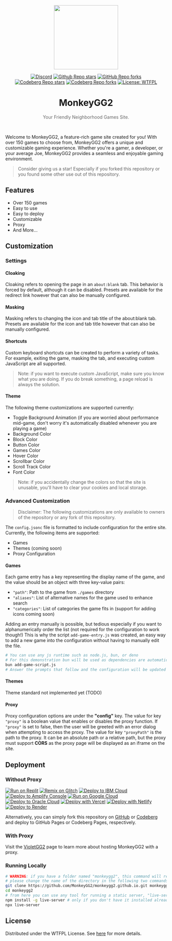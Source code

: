 <p align="center"><img src="https://raw.githubusercontent.com/MonkeyGG2/monkeygg2.github.io/main/imgs/icon-256-256.png" height="200"></p>

<div align="center">
<a href="https://discord.com/invite/yPYyZ78qCB"><img alt="Discord" src="https://img.shields.io/discord/1051660971900407839?label=discord"></a>
<a href="https://github.com/MonkeyGG2/monkeygg2.github.io"><img alt="Github Repo stars" src="https://img.shields.io/github/stars/MonkeyGG2/monkeygg2.github.io?label=github%20stars"></a>
<a href="https://github.com/MonkeyGG2/monkeygg2.github.io"><img alt="GitHub Repo forks" src="https://img.shields.io/github/forks/MonkeyGG2/monkeygg2.github.io?label=github%20forks"></a>
<a href="https://codeberg.org/MonkeyGG2/pages"><img alt="Codeberg Repo stars" src="https://img.shields.io/badge/dynamic/json.svg?label=codeberg%20stars&url=https://codeberg.org/api/v1/repos/MonkeyGG2/pages&query=stars_count"></a>
<a href="https://codeberg.org/MonkeyGG2/pages"><img alt="Codeberg Repo forks" src="https://img.shields.io/badge/dynamic/json.svg?label=codeberg%20forks&url=https://codeberg.org/api/v1/repos/MonkeyGG2/pages&query=forks_count"></a>
<a href="http://www.wtfpl.net/about"><img alt="License: WTFPL" src="https://img.shields.io/badge/License-WTFPL-brightgreen.svg"></a>
</div>
<h1 align="center">MonkeyGG2</h1>
<p align="center" style="opacity: 0.65;">Your Friendly Neighborhood Games Site.</p>
<br>

Welcome to MonkeyGG2, a feature-rich game site created for you! With over 150 games to choose from, MonkeyGG2 offers a unique and customizable gaming experience. Whether you're a gamer, a developer, or your average Joe, MonkeyGG2 provides a seamless and enjoyable gaming environment.

> Consider giving us a star! Especially if you forked this repository or you found some other use out of this repository.

## Features

-   Over 150 games
-   Easy to use
-   Easy to deploy
-   Customizable
-   Proxy
-   And More...

## Customization

### Settings

#### Cloaking

Cloaking refers to opening the page in an `about:blank` tab. This behavior is forced by default, although it can be disabled. Presets are available for the redirect link however that can also be manually configured.

#### Masking

Masking refers to changing the icon and tab title of the about:blank tab. Presets are available for the icon and tab title however that can also be manually configured.

#### Shortcuts

Custom keyboard shortcuts can be created to perform a variety of tasks. For example, exiting the game, masking the tab, and executing custom JavaScript are all supported.
> Note: if you want to execute custom JavaScript, make sure you know what you are doing. If you do break something, a page reload is always the solution.

#### Theme

The following theme customizations are supported currently:
- Toggle Background Animation (if you are worried about performance mid-game, don't worry it's automatically disabled whenever you are playing a game)
- Background Color
- Block Color
- Button Color
- Games Color
- Hover Color
- Scrollbar Color
- Scroll Track Color
- Font Color

> Note: if you accidentally change the colors so that the site is unusable, you'll have to clear your cookies and local storage.

### Advanced Customization

> Disclaimer: The following customizations are only available to owners of the repository or any fork of this repository.

The `config.jsonc` file is formatted to include configuration for the entire site. Currently, the following items are supported:
- Games
- Themes (coming soon)
- Proxy Configuration

#### Games

Each game entry has a key representing the display name of the game, and the value should be an object with three key-value pairs:
- `"path"`: Path to the game from `./games` directory
- `"aliases"`: List of alternative names for the game used to enhance search
- `"categories"`: List of categories the game fits in (support for adding icons coming soon)

Adding an entry manually is possible, but tedious especially if you want to alphanumerically order the list (not required for the configuration to work though!)
This is why the script `add-game-entry.js` was created, an easy way to add a new game into the configuration without having to manually edit the file.

```bash
# You can use any js runtime such as node.js, bun, or deno
# For this demonstration bun will be used as dependencies are automatically installed
bun add-game-script.js
# Answer the prompts that follow and the configuration will be updated
```

#### Themes

Theme standard not implemented yet (TODO)

#### Proxy

Proxy configuration options are under the **"config"** key. 
The value for key `"proxy"` is a boolean value that enables or disables the proxy function. If `"proxy"` is set to false, then the user will be greeted with an error dialog when attempting to access the proxy.
The value for key `"proxyPath"` is the path to the proxy. It can be an absolute path or a relative path, but the proxy must support **CORS** as the proxy page will be displayed as an iframe on the site.


## Deployment

### Without Proxy

[![Run on Replit](https://binbashbanana.github.io/deploy-buttons/buttons/remade/replit.svg)](https://github.com/MonkeyGG2/monkeygg2.github.io)
[![Remix on Glitch](https://binbashbanana.github.io/deploy-buttons/buttons/remade/glitch.svg)](https://glitch.com/edit/#!/import/github/MonkeyGG2/monkeygg2.github.io)
[![Deploy to IBM Cloud](https://binbashbanana.github.io/deploy-buttons/buttons/remade/ibmcloud.svg)](https://cloud.ibm.com/devops/setup/deploy?repository=https://github.com/MonkeyGG2/monkeygg2.github.io)
[![Deploy to Amplify Console](https://binbashbanana.github.io/deploy-buttons/buttons/remade/amplifyconsole.svg)](https://console.aws.amazon.com/amplify/home#/deploy?repo=https://github.com/MonkeyGG2/monkeygg2.github.io)
[![Run on Google Cloud](https://binbashbanana.github.io/deploy-buttons/buttons/remade/googlecloud.svg)](https://deploy.cloud.run/?git_repo=https://github.com/MonkeyGG2/monkeygg2.github.io)
[![Deploy to Oracle Cloud](https://binbashbanana.github.io/deploy-buttons/buttons/remade/oraclecloud.svg)](https://cloud.oracle.com/resourcemanager/stacks/create?zipUrl=https://github.com/MonkeyGG2/monkeygg2.github.io/archive/refs/heads/main.zip)
[![Deploy with Vercel](https://binbashbanana.github.io/deploy-buttons/buttons/remade/vercel.svg)](https://vercel.com/new/clone?repository-url=https%3A%2F%2Fgithub.com%2FMonkeyGG2%2Fmonkeygg2.github.io)
[![Deploy with Netlify](https://binbashbanana.github.io/deploy-buttons/buttons/remade/netlify.svg)](https://app.netlify.com/start/deploy?repository=https://github.com/MonkeyGG2/monkeygg2.github.io)
[![Deploy to Render](https://binbashbanana.github.io/deploy-buttons/buttons/remade/render.svg)](https://render.com/deploy?repo=https://github.com/MonkeyGG2/monkeygg2.github.io)

Alternatively, you can simply fork this repository on [GitHub](https://github.com/MonkeyGG2/monkeygg2.github.io) or [Codeberg](https://codeberg.org/MonkeyGG2/pages) and deploy to GitHub Pages or Codeberg Pages, respectively.

### With Proxy

Visit the [VioletGG2](https://github.com/MonkeyGG2/VioletGG2) page to learn more about hosting MonkeyGG2 with a proxy.

### Running Locally

```bash
# WARNING: if you have a folder named "monkeygg2", this command will remove all files inside of that folder
# please change the name of the directory in the following two commands
git clone https://github.com/MonkeyGG2/monkeygg2.github.io.git monkeygg2
cd monkeygg2
# from here you can use any tool for running a static server, "live-server" from npm will be used here
npm install -g live-server # only if you don't have it installed already
npx live-server
```

## License

Distributed under the WTFPL License. See [here](https://github.com/MonkeyGG2/monkeygg2.github.io/blob/main/LICENSE) for more details.
